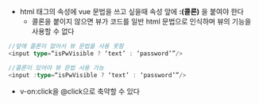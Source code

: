 

- html 태그의 속성에 vue 문법을 쓰고 싶을때 속성 앞에 **:(콜론)** 을 붙여야 한다
	- 콜론을 붙이지 않으면 뷰가 코드를 일반 html 문법으로 인식하며 뷰의 기능을 사용할 수 없다
```ts
//앞에 콜론이 없어서 뷰 문법을 사용 못함
<input type=“isPwVisible ? ‘text’ : ‘password’”/>

//콜론이 있어야 뷰 문법 사용 가능
<input :type=“isPwVisible ? ‘text’ : ‘password’”/>
```

- v-on:click을 @click으로 축약할 수 있다
